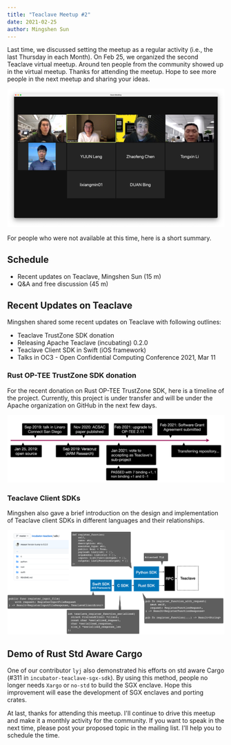 ```yaml
---
title: "Teaclave Meetup #2"
date: 2021-02-25
author: Mingshen Sun
---
```


Last time, we discussed setting the meetup as a regular activity (i.e., the
last Thursday in each Month). On Feb 25, we organized the second Teaclave
virtual meetup. Around ten people from the community showed up in the virtual
meetup. Thanks for attending the meetup. Hope to see more people in the next
meetup and sharing your ideas.

![Teaclave Meetup #2](./img/teaclave-meetup-2-zoom.png)

For people who were not available at this time, here is a short summary.

## Schedule

- Recent updates on Teaclave, Mingshen Sun (15 m)
- Q&A and free discussion (45 m)

## Recent Updates on Teaclave

Mingshen shared some recent updates on Teaclave with following outlines:

- Teaclave TrustZone SDK donation
- Releasing Apache Teaclave (incubating) 0.2.0
- Teaclave Client SDK in Swift (iOS framework)
- Talks in OC3 - Open Confidential Computing Conference 2021, Mar 11

### Rust OP-TEE TrustZone SDK donation

For the recent donation on Rust OP-TEE TrustZone SDK, here is a timeline of the
project. Currently, this project is under transfer and will be under the
Apache organization on GitHub in the next few days.

![Rust OP-TEE TrustZone SDK Donation Timeline](./img/rust-optee-trustzone-sdk-donation-timeline.png)

### Teaclave Client SDKs

Mingshen also gave a brief introduction on the design and implementation of
Teaclave client SDKs in different languages and their relationships.

![Teaclave Client SDKs](./img/teaclave-client-sdks.png)

## Demo of Rust Std Aware Cargo

One of our contributor `lyj` also demonstrated his efforts on std aware Cargo
(#311 in `incubator-teaclave-sgx-sdk`). By using this method, people no longer
needs `Xargo` or `no-std` to build the SGX enclave. Hope this improvement will
ease the development of SGX enclaves and porting crates.

At last, thanks for attending this meetup. I'll continue to drive this meetup
and make it a monthly activity for the community. If you want to speak in the
next time, please post your proposed topic in the mailing list. I'll help you to
schedule the time.
